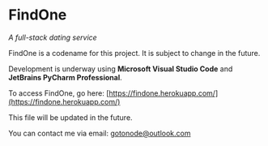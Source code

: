 # FindOne

*A full-stack dating service*

FindOne is a codename for this project. It is subject to change in the future.

Development is underway using **Microsoft Visual Studio Code** and **JetBrains PyCharm Professional**.

To access FindOne, go here: [https://findone.herokuapp.com/](https://findone.herokuapp.com/)

This file will be updated in the future.

You can contact me via email: [gotonode@outlook.com](gotonode@outlook.com)
